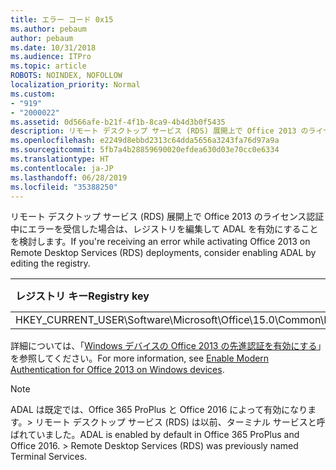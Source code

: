 ```yaml
---
title: エラー コード 0x15
ms.author: pebaum
author: pebaum
ms.date: 10/31/2018
ms.audience: ITPro
ms.topic: article
ROBOTS: NOINDEX, NOFOLLOW
localization_priority: Normal
ms.custom:
- "919"
- "2000022"
ms.assetid: 0d566afe-b21f-4f1b-8ca9-4b4d3b0f5435
description: リモート デスクトップ サービス (RDS) 展開上で Office 2013 のライセンス認証中にエラーを受信した場合は、レジストリを編集して ADAL を有効にすることを検討します。
ms.openlocfilehash: e2249d8ebbd2313c64dda5656a3243fa76d97a9a
ms.sourcegitcommit: 5fb7a4b28859690020efdea630d03e70cc0e6334
ms.translationtype: HT
ms.contentlocale: ja-JP
ms.lasthandoff: 06/28/2019
ms.locfileid: "35388250"
---
```

<span data-ttu-id="45c32-103">リモート デスクトップ サービス (RDS) 展開上で Office 2013 のライセンス認証中にエラーを受信した場合は、レジストリを編集して ADAL を有効にすることを検討します。</span><span class="sxs-lookup"><span data-stu-id="45c32-103">If you're receiving an error while activating Office 2013 on Remote Desktop Services (RDS) deployments, consider enabling ADAL by editing the registry.</span></span>
  
|<span data-ttu-id="45c32-104">**レジストリ キー**</span><span class="sxs-lookup"><span data-stu-id="45c32-104">**Registry key**</span></span>|<span data-ttu-id="45c32-105">**型**</span><span class="sxs-lookup"><span data-stu-id="45c32-105">**Type**</span></span>|<span data-ttu-id="45c32-106">**値**</span><span class="sxs-lookup"><span data-stu-id="45c32-106">**Value**</span></span>|
|:-----|:-----|:-----|
|<span data-ttu-id="45c32-107">HKEY_CURRENT_USER\Software\Microsoft\Office\15.0\Common\Identity\EnableADAL</span><span class="sxs-lookup"><span data-stu-id="45c32-107">HKEY_CURRENT_USER\Software\Microsoft\Office\15.0\Common\Identity\EnableADAL</span></span>  <br/> |<span data-ttu-id="45c32-108">REG_DWORD</span><span class="sxs-lookup"><span data-stu-id="45c32-108">REG_DWORD</span></span>  <br/> |<span data-ttu-id="45c32-109">1</span><span class="sxs-lookup"><span data-stu-id="45c32-109">1.</span></span>  <br/> |

<span data-ttu-id="45c32-110">詳細については、「[Windows デバイスの Office 2013 の先進認証を有効にする](https://docs.microsoft.com/office365/admin/security-and-compliance/enable-modern-authentication)」を参照してください。</span><span class="sxs-lookup"><span data-stu-id="45c32-110">For more information, see [Enable Modern Authentication for Office 2013 on Windows devices](https://docs.microsoft.com/office365/admin/security-and-compliance/enable-modern-authentication).</span></span>
  
> [!NOTE]
>  <span data-ttu-id="45c32-p101">ADAL は既定では、Office 365 ProPlus と Office 2016 によって有効になります。> リモート デスクトップ サービス (RDS) は以前、ターミナル サービスと呼ばれていました。</span><span class="sxs-lookup"><span data-stu-id="45c32-p101">ADAL is enabled by default in Office 365 ProPlus and Office 2016. >  Remote Desktop Services (RDS) was previously named Terminal Services.</span></span>
  